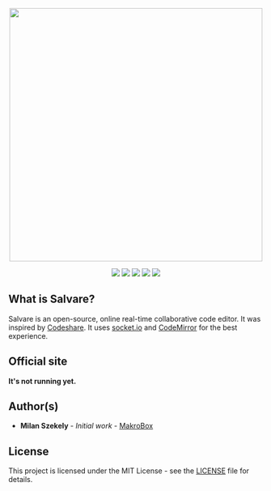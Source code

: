 <p align="center">
  <img src="https://github.com/MakroBox/salvare/blob/master/static/logo_github.png" width="500" />
</p>

<p align="center">
  <img src="https://badges.frapsoft.com/os/v2/open-source.png?v=103" />
  <img src="https://img.shields.io/badge/PRs-welcome-brightgreen.svg" />
  <img src="https://img.shields.io/github/package-json/v/MakroBox/salvare.svg" />
  <img src="https://img.shields.io/github/languages/code-size/MakroBox/salvare.svg" />
  <img src="https://img.shields.io/github/license/MakroBox/salvare.svg" />
</p>

## What is Salvare?
Salvare is an open-source, online real-time collaborative code editor. It was inspired by [Codeshare](https://codeshare.io).
It uses [socket.io](https://socket.io) and [CodeMirror](https://codemirror.net) for the best experience.

## Official site
**It's not running yet.**

## Author(s)
* **Milan Szekely** - *Initial work* - [MakroBox](https://github.com/MakroBox)

## License
This project is licensed under the MIT License - see the [LICENSE](LICENSE) file for details.
